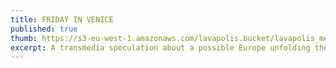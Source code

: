 ```yaml
---
title: FRIDAY IN VENICE 
published: true
thumb: https://s3-eu-west-1.amazonaws.com/lavapolis.bucket/lavapolis_media/thumb-theme-fridayinvenice.jpg
excerpt: A transmedia speculation about a possible Europe unfolding the story of the Lavapolis resident named Friday who explores the continent from the pre-election Strasbourg to the Venice of the Architectural Biennale. 
---
```


